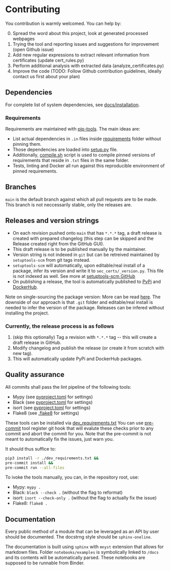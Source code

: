 # Contributing

You contribution is warmly welcomed. You can help by:

 0. Spread the word about this project, look at generated processed webpages
 1. Trying the tool and reporting issues and suggestions for improvement (open Github issue)
 2. Add new regular expressions to extract relevant information from certificates (update cert_rules.py)
 3. Perform additional analysis with extracted data (analyze_certificates.py)
 3. Improve the code (TODO: Follow Github contribution guidelines, ideally contact us first about your plan)

## Dependencies

For complete list of system dependencies, see [docs/installation](https://seccerts.org/docs/installation.html).

### Requirements

Requirements are maintained with [pip-tools](https://github.com/jazzband/pip-tools). The main ideas are:
- List actual dependencies in `.in` files inside [requirements](https://github.com/crocs-muni/sec-certs/blob/main/requirements) folder without pinning them.
- Those dependencies are loaded into [setup.py](https://github.com/crocs-muni/sec-certs/blob/main/setup.py) file.
- Additionally, [compile.sh](https://github.com/crocs-muni/sec-certs/blob/main/requirements/compile.sh) script is used to compile pinned versions of requirements that reside in `.txt` files in the same folder.
- Tests, linting and Docker all run against this reproducible environment of pinned requirements.

## Branches

`main` is the default branch against which all pull requests are to be made. This branch is not neccessarily stable, only the releases are.

## Releases and version strings

- On each revision pushed onto `main` that has `*.*.*` tag, a draft release is created with prepared changelog (this step can be skipped and the Release created right from the GitHub GUI).
- This draft release is to be published manually by the maintainer.
- Version string is not indexed in `git` but can be retreived maintained by `setuptools-scm` from git tags instead.
- `setuptools-scm` will automatically, upon editable/real install of a package, infer its version and write it to `sec_certs/_version.py`. This file is not indexed as well. See more at [setuptools-scm GitHub](https://github.com/pypa/setuptools_scm)
- On publishing a release, the tool is automatically published to [PyPi](https://pypi.org/project/sec-certs/) and [DockerHub](https://hub.docker.com/repository/docker/seccerts/sec-certs).

Note on single-sourcing the package version: More can be read [here](https://packaging.python.org/en/latest/guides/single-sourcing-package-version/). The downside of our approach is that `.git` folder and editable/real install is needed to infer the version of the package. Releases can be infered without installing the project.

### Currently, the release process is as follows

1. (skip this optionally) Tag a revision with `*.*.*` tag -- this will create a draft release in GitHub.
2. Modify changelog and publish the release (or create it from scratch with new tag).
3. This will automatically update PyPi and DockerHub packages.


## Quality assurance

All commits shall pass the lint pipeline of the following tools:

- Mypy (see [pyproject.toml](https://github.com/crocs-muni/sec-certs/blob/main/pyproject.toml) for settings)
- Black (see [pyproject.toml](https://github.com/crocs-muni/sec-certs/blob/main/pyproject.toml) for settings)
- isort (see [pyproject.toml](https://github.com/crocs-muni/sec-certs/blob/main/pyproject.toml) for settings)
- Flake8 (see [.flake8](https://github.com/crocs-muni/sec-certs/blob/main/.flake8) for settings)

These tools can be installed via [dev_requirements.txt](https://github.com/crocs-muni/sec-certs/blob/main/dev_requirements.txt) You can use [pre-commit](https://pre-commit.com/) tool register git hook that will evalute these checks prior to any commit and abort the commit for you. Note that the pre-commit is not meant to automatically fix the issues, just warn you.

It should thus suffice to:

```bash
pip3 install -r ./dev_requirements.txt &&
pre-commit install &&
pre-commit run --all-files
```

To ivoke the tools manually, you can, in the repository root, use:
- Mypy: `mypy .`
- Black: `black --check .` (without the flag to reformat)
- isort: `isort --check-only .` (without the flag to actually fix the issue)
- Flake8: `flake8 .`

## Documentation

Every public method of a module that can be leveraged as an API by user should be documented. The docstrng style should
be `sphinx-oneline`.

The documentation is built using `sphinx` with `mnyst` extension that allows for markdown files. Folder `notebooks/examples` is symbolically linked to `/docs` and its contents will be automatically parsed. These notebooks are supposed to be runnable from Binder.